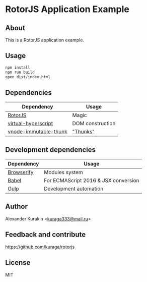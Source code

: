 # RotorJS Application Example

## About

This is a RotorJS application example.

## Usage

```sh
npm install
npm run build
open dist/index.html
```

## Dependencies

Dependency | Usage
---------- | -----
[RotorJS](https://github.com/kuraga/rotorjs) | Magic
[virtual-hyperscript](https://github.com/Matt-Esch/virtual-dom/tree/master/virtual-hyperscript) | DOM construction
[vnode-immutable-thunk](vnode-immutable-thunk) | ["Thunks"](https://github.com/Matt-Esch/virtual-dom/blob/master/docs/thunk.md)

## Development dependencies

Dependency | Usage
---------- | -----
[Browserify](http://browserify.org/) | Modules system
[Babel](https://babeljs.io) | For ECMAScript 2016 & JSX conversion
[Gulp](http://gulpjs.com) | Development automation

## Author

Alexander Kurakin <<kuraga333@mail.ru>>

## Feedback and contribute

<https://github.com/kuraga/rotorjs>

## License

MIT
